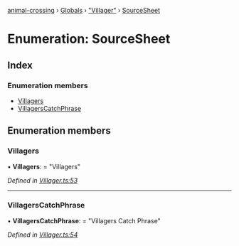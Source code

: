 [animal-crossing](../README.md) › [Globals](../globals.md) › ["Villager"](../modules/_villager_.md) › [SourceSheet](_villager_.sourcesheet.md)

# Enumeration: SourceSheet

## Index

### Enumeration members

* [Villagers](_villager_.sourcesheet.md#villagers)
* [VillagersCatchPhrase](_villager_.sourcesheet.md#villagerscatchphrase)

## Enumeration members

###  Villagers

• **Villagers**: = "Villagers"

*Defined in [Villager.ts:53](https://github.com/Norviah/animal-crossing/blob/18dc317/module/types/Villager.ts#L53)*

___

###  VillagersCatchPhrase

• **VillagersCatchPhrase**: = "Villagers Catch Phrase"

*Defined in [Villager.ts:54](https://github.com/Norviah/animal-crossing/blob/18dc317/module/types/Villager.ts#L54)*
